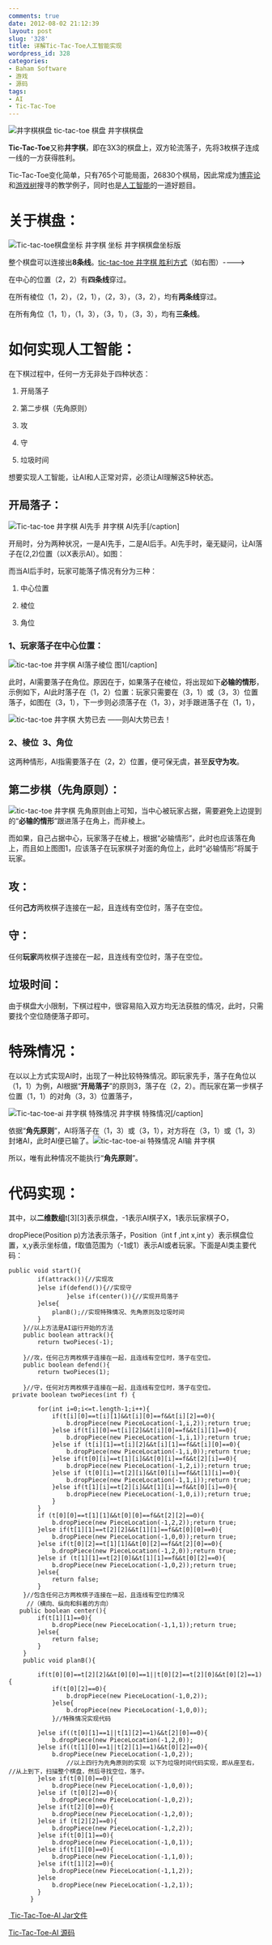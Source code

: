 ```yaml
---
comments: true
date: 2012-08-02 21:12:39
layout: post
slug: '328'
title: 详解Tic-Tac-Toe人工智能实现
wordpress_id: 328
categories:
- Baham Software
- 游戏
- 源码
tags:
- AI
- Tic-Tac-Toe
---
```


![井字棋棋盘 tic-tac-toe 棋盘](http://baham.co/wp-content/uploads/2012/08/无标题-画图_2012-08-02_18-53-21.png) 井字棋棋盘

**Tic-Tac-Toe**又称**井字棋**，即在3X3的棋盘上，双方轮流落子，先将3枚棋子连成一线的一方获得胜利。

Tic-Tac-Toe变化简单，只有765个可能局面，26830个棋局，因此常成为[博弈论](https://zh.wikipedia.org/wiki/%E5%8D%9A%E5%BC%88%E8%AE%BA)和[游戏树](https://zh.wikipedia.org/wiki/%E9%81%8A%E6%88%B2%E6%A8%B9)搜寻的教学例子，同时也是[人工智能](https://zh.wikipedia.org/wiki/%E4%BA%BA%E5%B7%A5%E6%99%BA%E8%83%BD)的一道好题目。


# 







# 关于棋盘：


![Tic-tac-toe棋盘坐标 井字棋 坐标](http://baham.co/wp-content/uploads/2012/08/无标题-画图_2012-08-02_18-58-43.png) 井字棋棋盘坐标版

整个棋盘可以连接出**8条线**。[tic-tac-toe 井字棋 胜利方式](http://baham.co/wp-content/uploads/2012/08/无标题-画图_2012-08-02_19-12-42.png)（如右图）---->

在中心的位置（2，2）有**四条线**穿过。

在所有棱位（1，2），（2，1），（2，3），（3，2），均有**两条线**穿过。

在所有角位（1，1），（1，3），（3，1），（3，3），均有**三条线**。<!-- more -->


# 如何实现人工智能：


在下棋过程中，任何一方无非处于四种状态：



	
  1. 开局落子

	
  2. 第二步棋（先角原则）

	
  3. 攻

	
  4. 守

	
  5. 垃圾时间


想要实现人工智能，让AI和人正常对弈，必须让AI理解这5种状态。


## 开局落子：


![Tic-tac-toe 井字棋 AI先手](http://baham.co/wp-content/uploads/2012/08/无标题-画图_2012-08-02_19-26-48.png) 井字棋 AI先手[/caption]

开局时，分为两种状况，一是AI先手，二是AI后手。AI先手时，毫无疑问，让AI落子在(2,2)位置（以X表示AI）。如图：



而当AI后手时，玩家可能落子情况有分为三种：



	
  1. 中心位置

	
  2. 棱位

	
  3. 角位




### 1、玩家落子在中心位置：


![tic-tac-toe 井字棋 AI落子棱位](http://baham.co/wp-content/uploads/2012/08/无标题-画图_2012-08-02_19-34-15.png) 图1[/caption]

此时，AI需要落子在角位。原因在于，如果落子在棱位，将出现如下**必输的情形**，示例如下，AI此时落子在（1，2）位置：玩家只需要在（3，1）或（3，3）位置落子，如图在（3，1），下一步则必须落子在（1，3），对手跟进落子在（1，1），



![tic-tac-toe 井字棋 大势已去](http://baham.co/wp-content/uploads/2012/08/无标题-画图_2012-08-02_19-39-59.png)
——则AI大势已去！


### 2、棱位  3、角位


这两种情形，AI指需要落子在（2，2）位置，便可保无虞，甚至**反守为攻**。


## 第二步棋（先角原则）：


![tic-tac-toe 井字棋 先角原则](http://baham.co/wp-content/uploads/2012/08/无标题-画图_2012-08-02_19-12-42.png)由上可知，当中心被玩家占据，需要避免上边提到的“**必输的情形**”跟进落子在角上，而非棱上。

而如果，自己占据中心，玩家落子在棱上，根据“必输情形”，此时也应该落在角上，而且如上图图1，应该落子在玩家棋子对面的角位上，此时“必输情形”将属于玩家。




## 攻：


任何**己方**两枚棋子连接在一起，且连线有空位时，落子在空位。


## 守：


任何**玩家**两枚棋子连接在一起，且连线有空位时，落子在空位。


## 垃圾时间：


由于棋盘大小限制，下棋过程中，很容易陷入双方均无法获胜的情况，此时，只需要找个空位随便落子即可。


# 特殊情况：


在以以上方式实现AI时，出现了一种比较特殊情况。即玩家先手，落子在角位以（1，1）为例，AI根据“**开局落子**”的原则3，落子在（2，2）。而玩家在第一步棋子位置（1，1）的对角（3，3）位置落子，

![Tic-tac-toe-ai 井字棋 特殊情况](http://baham.co/wp-content/uploads/2012/08/无标题-画图_2012-08-02_20-13-02.png) 井字棋 特殊情况[/caption]

依据“**角先原则**”，AI将落子在（1，3）或（3，1），对方将在（3，1）或（1，3）封堵AI，此时AI便已输了。![tic-tac-toe-ai 特殊情况 AI输 井字棋](http://baham.co/wp-content/uploads/2012/08/无标题-画图_2012-08-02_20-14-49.png)

所以，唯有此种情况不能执行“**角先原则**”。


# 代码实现：


其中，以**二维数组**t[3][3]表示棋盘，-1表示AI棋子X，1表示玩家棋子O，

dropPiece(Position p)方法表示落子，Position（int f ,int x,int y）表示棋盘位置，x,y表示坐标值，f取值范围为（-1或1）表示AI或者玩家。下面是AI类主要代码：

    
    public void start(){
    		if(attrack()){//实现攻
    		}else if(defend()){//实现守 
                    }else if(center()){//实现开局落子
    		}else{
    			planB();//实现特殊情况、先角原则及垃圾时间
    		}
    	}//以上方法是AI运行开始的方法
    	public boolean attrack(){
    		return twoPieces(-1);
    
    	}//攻，任何己方两枚棋子连接在一起，且连线有空位时，落子在空位。
    	public boolean defend(){
    		return twoPieces(1);
    
    	}//守，任何对方两枚棋子连接在一起，且连线有空位时，落子在空位。
     private boolean twoPieces(int f) {
    
            for(int i=0;i<=t.length-1;i++){
                if(t[i][0]==t[i][1]&&t[i][0]==f&&t[i][2]==0){
                    b.dropPiece(new PieceLocation(-1,i,2));return true;
                }else if(t[i][0]==t[i][2]&&t[i][0]==f&&t[i][1]==0){
                    b.dropPiece(new PieceLocation(-1,i,1));return true;
                }else if (t[i][1]==t[i][2]&&t[i][1]==f&&t[i][0]==0){
                    b.dropPiece(new PieceLocation(-1,i,0));return true;
                }else if(t[0][i]==t[1][i]&&t[0][i]==f&&t[2][i]==0){
                    b.dropPiece(new PieceLocation(-1,2,i));return true;
                }else if (t[0][i]==t[2][i]&&t[0][i]==f&&t[1][i]==0){
                    b.dropPiece(new PieceLocation(-1,1,i));return true;
                }else if(t[1][i]==t[2][i]&&t[1][i]==f&&t[0][i]==0){
                    b.dropPiece(new PieceLocation(-1,0,i));return true;
                }            
            }
            if (t[0][0]==t[1][1]&&t[0][0]==f&&t[2][2]==0){
                b.dropPiece(new PieceLocation(-1,2,2));return true;
            }else if(t[1][1]==t[2][2]&&t[1][1]==f&&t[0][0]==0){
                b.dropPiece(new PieceLocation(-1,0,0));return true;
            }else if(t[0][2]==t[1][1]&&t[0][2]==f&&t[2][0]==0){
                b.dropPiece(new PieceLocation(-1,2,0));return true;
            }else if (t[1][1]==t[2][0]&&t[1][1]==f&&t[0][2]==0){
                b.dropPiece(new PieceLocation(-1,0,2));return true;
            }else{
                return false;
            }
        }//包含任何己方两枚棋子连接在一起，且连线有空位的情况
         //（横向、纵向和斜着的方向）
       public boolean center(){
            if(t[1][1]==0){
                b.dropPiece(new PieceLocation(-1,1,1));return true;
            }else{
                return false;
            }
        }
        public void planB(){
    
            if(t[0][0]==t[2][2]&&t[0][0]==1||t[0][2]==t[2][0]&&t[0][2]==1){
                if(t[0][2]==0){
                    b.dropPiece(new PieceLocation(-1,0,2));
                }else{
                    b.dropPiece(new PieceLocation(-1,0,0));
                }//特殊情况实现代码
    
            }else if((t[0][1]==1||t[1][2]==1)&&t[2][0]==0){
                b.dropPiece(new PieceLocation(-1,2,0));
            }else if((t[1][0]==1||t[2][1]==1)&&t[0][2]==0){
                b.dropPiece(new PieceLocation(-1,0,2));
                    //以上四行为先角原则的实现 以下为垃圾时间代码实现，即从座至右，
    //从上到下，扫描整个棋盘，然后寻找空位，落子。
            }else if(t[0][0]==0){
                b.dropPiece(new PieceLocation(-1,0,0));
            }else if (t[0][2]==0){
                b.dropPiece(new PieceLocation(-1,0,2));
            }else if(t[2][0]==0){
                b.dropPiece(new PieceLocation(-1,2,0));
            }else if (t[2][2]==0){
                b.dropPiece(new PieceLocation(-1,2,2));
            }else if(t[0][1]==0){
                b.dropPiece(new PieceLocation(-1,0,1));
            }else if(t[1][0]==0){
                b.dropPiece(new PieceLocation(-1,1,0));
            }else if(t[1][2]==0){
                b.dropPiece(new PieceLocation(-1,1,2));
            }else 
                b.dropPiece(new PieceLocation(-1,2,1));
            }
          }


[ Tic-Tac-Toe-AI Jar文件](http://baham.co/wp-files/Tic-Tac-Toe.jar)

[Tic-Tac-Toe-AI 源码](http://baham.co/wp-files/Tic-Tac-Toe.zip)
